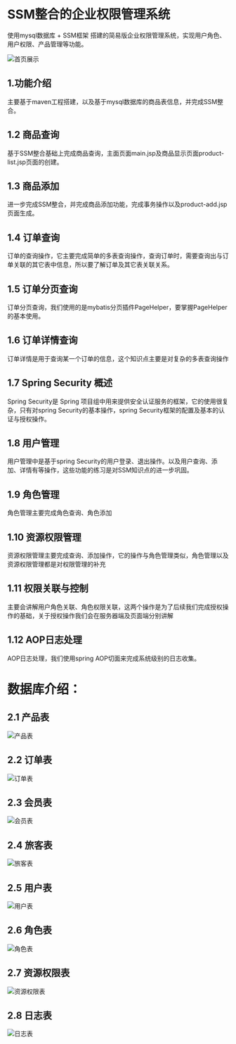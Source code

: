 # SSM整合的**企业权限管理系统**

使用mysql数据库 + SSM框架 搭建的简易版企业权限管理系统，实现用户角色、用户权限、产品管理等功能。

![首页展示](https://github.com/yours-candy/ssm-demo/blob/1f66b824352327123c635aae81068e4b5496c4cd/img/首页显示.png)

## 1.功能介绍  

主要基于maven工程搭建，以及基于mysql数据库的商品表信息，并完成SSM整合。

## 1.2 商品查询

基于SSM整合基础上完成商品查询，主面页面main.jsp及商品显示页面product-list.jsp页面的创建。

## 1.3 商品添加

进一步完成SSM整合，并完成商品添加功能，完成事务操作以及product-add.jsp页面生成。

## 1.4 订单查询

订单的查询操作，它主要完成简单的多表查询操作，查询订单时，需要查询出与订单关联的其它表中信息，所以要了解订单及其它表关联关系。

## 1.5 订单分页查询

订单分页查询，我们使用的是mybatis分页插件PageHelper，要掌握PageHelper的基本使用。

## 1.6 订单详情查询

订单详情是用于查询某一个订单的信息，这个知识点主要是对复杂的多表查询操作

## 1.7 Spring Security 概述

Spring Security是 Spring 项目组中用来提供安全认证服务的框架，它的使用很复杂，只有对spring Security的基本操作，spring Security框架的配置及基本的认证与授权操作。

## 1.8 用户管理

用户管理中是基于spring Security的用户登录、退出操作。以及用户查询、添加、详情有等操作，这些功能的练习是对SSM知识点的进一步巩固。

## 1.9 角色管理

角色管理主要完成角色查询、角色添加

## 1.10 资源权限管理

资源权限管理主要完成查询、添加操作，它的操作与角色管理类似，角色管理以及资源权限管理都是对权限管理的补充  

## 1.11 权限关联与控制

主要会讲解用户角色关联、角色权限关联，这两个操作是为了后续我们完成授权操作的基础，关于授权操作我们会在服务器端及页面端分别讲解

## 1.12 AOP日志处理

AOP日志处理，我们使用spring AOP切面来完成系统级别的日志收集。  





# 数据库介绍：

## 2.1 产品表  

![产品表](https://github.com/yours-candy/ssm-demo/blob/1f66b824352327123c635aae81068e4b5496c4cd/img/2.1.png)

## 2.2 订单表

![订单表](https://github.com/yours-candy/ssm-demo/blob/1f66b824352327123c635aae81068e4b5496c4cd/img/2.2.png)

## 2.3 会员表

![会员表](https://github.com/yours-candy/ssm-demo/blob/1f66b824352327123c635aae81068e4b5496c4cd/img/2.3.png)

## 2.4 旅客表

![旅客表](https://github.com/yours-candy/ssm-demo/blob/1f66b824352327123c635aae81068e4b5496c4cd/img/2.4.png)

## 2.5 用户表

![用户表](https://github.com/yours-candy/ssm-demo/blob/1f66b824352327123c635aae81068e4b5496c4cd/img/2.5.png)

## 2.6 角色表

![角色表](https://github.com/yours-candy/ssm-demo/blob/1f66b824352327123c635aae81068e4b5496c4cd/img/2.6.png)

## 2.7 资源权限表

![资源权限表](https://github.com/yours-candy/ssm-demo/blob/1f66b824352327123c635aae81068e4b5496c4cd/img/2.7.png)

## 2.8 日志表

![日志表](https://github.com/yours-candy/ssm-demo/blob/1f66b824352327123c635aae81068e4b5496c4cd/img/2.8.png)
